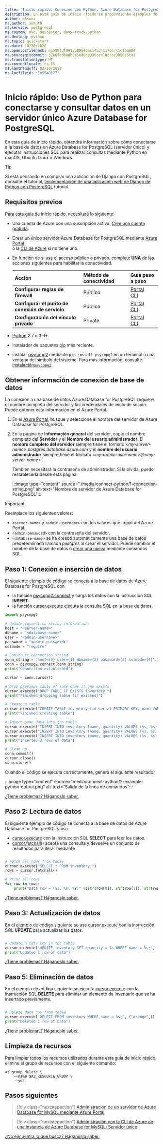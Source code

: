 ```yaml
---
title: 'Inicio rápido: Conexión con Python: Azure Database for PostgreSQL (servidor único)'
description: En esta guía de inicio rápido se proporcionan ejemplos de código de Python que puede usar para conectarse y consultar datos de Azure Database for PostgreSQL de un servidor único.
author: mksuni
ms.author: sumuth
ms.service: postgresql
ms.custom: mvc, devcenter, devx-track-python
ms.devlang: python
ms.topic: quickstart
ms.date: 10/28/2020
ms.openlocfilehash: 6c589f3f0913609640ac14534c170c741c16a084
ms.sourcegitcommit: 32e0fedb80b5a5ed0d2336cea18c3ec3b5015ca1
ms.translationtype: HT
ms.contentlocale: es-ES
ms.lasthandoff: 03/30/2021
ms.locfileid: "105048177"
---
```

# <a name="quickstart-use-python-to-connect-and-query-data-in-azure-database-for-postgresql---single-server"></a>Inicio rápido: Uso de Python para conectarse y consultar datos en un servidor único Azure Database for PostgreSQL

En esta guía de inicio rápido, obtendrá información sobre cómo conectarse a la base de datos en Azure Database for PostgreSQL (servidor único) y ejecutar instrucciones SQL para realizar consultas mediante Python en macOS, Ubuntu Linux o Windows.

> [!TIP]
> Si está pensando en compilar una aplicación de Django con PostgreSQL, consulte el tutorial, [Implementación de una aplicación web de Django de Python con PostgreSQL](../app-service/tutorial-python-postgresql-app.md) tutorial.


## <a name="prerequisites"></a>Requisitos previos
Para esta guía de inicio rápido, necesitará lo siguiente:

- Una cuenta de Azure con una suscripción activa. [Cree una cuenta gratuita](https://azure.microsoft.com/free).
- Crear un único servidor Azure Database for PostgreSQL mediante [Azure Portal](./quickstart-create-server-database-portal.md) <br/> o la [CLI de Azure](./quickstart-create-server-database-azure-cli.md) si no tiene uno.
- En función de si usa el acceso público o privado, complete **UNA** de las acciones siguientes para habilitar la conectividad.

  |Acción| Método de conectividad|Guía paso a paso|
  |:--------- |:--------- |:--------- |
  | **Configurar reglas de firewall** | Público | [Portal](./howto-manage-firewall-using-portal.md) <br/> [CLI](./howto-manage-firewall-using-cli.md)|
  | **Configurar el punto de conexión de servicio** | Público | [Portal](./howto-manage-vnet-using-portal.md) <br/> [CLI](./howto-manage-vnet-using-cli.md)|
  | **Configuración del vínculo privado** | Private | [Portal](./howto-configure-privatelink-portal.md) <br/> [CLI](./howto-configure-privatelink-cli.md) |

- [Python](https://www.python.org/downloads/) 2.7 o 3.6+.

- Instalador de paquetes [pip](https://pip.pypa.io/en/stable/installing/) más reciente.
- Instalar [psycopg2](https://pypi.python.org/pypi/psycopg2/) mediante `pip install psycopg2` en un terminal o una ventana del símbolo del sistema. Para más información, consulte [Instalación`psycopg2`](http://initd.org/psycopg/docs/install.html).

## <a name="get-database-connection-information"></a>Obtener información de conexión de base de datos
La conexión a una base de datos Azure Database for PostgreSQL requiere el nombre completo del servidor y las credenciales de inicio de sesión. Puede obtener esta información en el Azure Portal.

1. En el [Azure Portal](https://portal.azure.com/), busque y seleccione el nombre del servidor de Azure Database for PostgreSQL.
1. En la página de **Información general** del servidor, copie el nombre completo del **Servidor** y el **Nombre del usuario administrador**. El **nombre completo del servidor** siempre tiene el formato *\<my-server-name>.postgres.database.azure.com* y el **nombre del usuario administrador** siempre tiene el formato *\<my-admin-username>@\<my-server-name>* .

   También necesitará la contraseña de administrador. Si la olvida, puede restablecerla desde esta página.

   :::image type="content" source="./media/connect-python/1-connection-string.png" alt-text="Nombre de servidor de Azure Database for PostgreSQL":::

> [!IMPORTANT]
>  Reemplace los siguientes valores:
>   - `<server-name>` y `<admin-username>` con los valores que copió del Azure Portal.
>   - `<admin-password>` con la contraseña del servidor.
>   - `<database-name>` se ha creado automáticamente una base de datos predeterminada llamada *postgres* al crear el servidor. Puede cambiar el nombre de la base de datos o [crear una nueva](https://www.postgresql.org/docs/9.0/sql-createdatabase.html) mediante comandos SQL.

## <a name="step-1-connect-and-insert-data"></a>Paso 1: Conexión e inserción de datos
El siguiente ejemplo de código se conecta a la base de datos de Azure Database for PostgreSQL con
-  la función [psycopg2.connect](http://initd.org/psycopg/docs/connection.html) y carga los datos con la instrucción SQL **INSERT**.
- la función [cursor.execute](http://initd.org/psycopg/docs/cursor.html#execute) ejecuta la consulta SQL en la base de datos.

```Python
import psycopg2

# Update connection string information
host = "<server-name>"
dbname = "<database-name>"
user = "<admin-username>"
password = "<admin-password>"
sslmode = "require"

# Construct connection string
conn_string = "host={0} user={1} dbname={2} password={3} sslmode={4}".format(host, user, dbname, password, sslmode)
conn = psycopg2.connect(conn_string)
print("Connection established")

cursor = conn.cursor()

# Drop previous table of same name if one exists
cursor.execute("DROP TABLE IF EXISTS inventory;")
print("Finished dropping table (if existed)")

# Create a table
cursor.execute("CREATE TABLE inventory (id serial PRIMARY KEY, name VARCHAR(50), quantity INTEGER);")
print("Finished creating table")

# Insert some data into the table
cursor.execute("INSERT INTO inventory (name, quantity) VALUES (%s, %s);", ("banana", 150))
cursor.execute("INSERT INTO inventory (name, quantity) VALUES (%s, %s);", ("orange", 154))
cursor.execute("INSERT INTO inventory (name, quantity) VALUES (%s, %s);", ("apple", 100))
print("Inserted 3 rows of data")

# Clean up
conn.commit()
cursor.close()
conn.close()
```

Cuando el código se ejecuta correctamente, genera el siguiente resultado:

:::image type="content" source="media/connect-python/2-example-python-output.png" alt-text="Salida de la línea de comandos":::


[¿Tiene problemas? Háganoslo saber.](https://aka.ms/postgres-doc-feedback)

## <a name="step-2-read-data"></a>Paso 2: Lectura de datos
El siguiente ejemplo de código se conecta a la base de datos de Azure Database for PostgreSQL y usa
- [cursor.execute](http://initd.org/psycopg/docs/cursor.html#execute) con la instrucción SQL **SELECT** para leer los datos.
- [cursor.fetchall()](http://initd.org/psycopg/docs/cursor.html#cursor.fetchall) acepta una consulta y devuelve un conjunto de resultados para iterar mediante

```Python

# Fetch all rows from table
cursor.execute("SELECT * FROM inventory;")
rows = cursor.fetchall()

# Print all rows
for row in rows:
    print("Data row = (%s, %s, %s)" %(str(row[0]), str(row[1]), str(row[2])))


```
[¿Tiene problemas? Háganoslo saber.](https://aka.ms/postgres-doc-feedback)

## <a name="step-3-update-data"></a>Paso 3: Actualización de datos
En el ejemplo de código siguiente se usa [cursor.execute](http://initd.org/psycopg/docs/cursor.html#execute) con la instrucción SQL **UPDATE** para actualizar los datos.

```Python

# Update a data row in the table
cursor.execute("UPDATE inventory SET quantity = %s WHERE name = %s;", (200, "banana"))
print("Updated 1 row of data")

```
[¿Tiene problemas? Háganoslo saber.](https://aka.ms/postgres-doc-feedback)

## <a name="step-5-delete-data"></a>Paso 5: Eliminación de datos
En el ejemplo de código siguiente se ejecuta [cursor.execute](http://initd.org/psycopg/docs/cursor.html#execute) con la instrucción SQL **DELETE** para eliminar un elemento de inventario que se ha insertado previamente.

```Python

# Delete data row from table
cursor.execute("DELETE FROM inventory WHERE name = %s;", ("orange",))
print("Deleted 1 row of data")

```

[¿Tiene problemas? Háganoslo saber.](https://aka.ms/postgres-doc-feedback)

## <a name="clean-up-resources"></a>Limpieza de recursos

Para limpiar todos los recursos utilizados durante esta guía de inicio rápido, elimine el grupo de recursos con el siguiente comando:

```azurecli
az group delete \
    --name $AZ_RESOURCE_GROUP \
    --yes
```

## <a name="next-steps"></a>Pasos siguientes
> [!div class="nextstepaction"]
> [Administración de un servidor de Azure Database for MySQL mediante Azure Portal](./howto-create-manage-server-portal.md)<br/>

> [!div class="nextstepaction"]
> [Administración con la CLI de Azure de una instancia de Azure Database for MySQL: Servidor único](./how-to-manage-server-cli.md)<br/>

[¿No encuentra lo que busca? Háganoslo saber.](https://aka.ms/postgres-doc-feedback)
